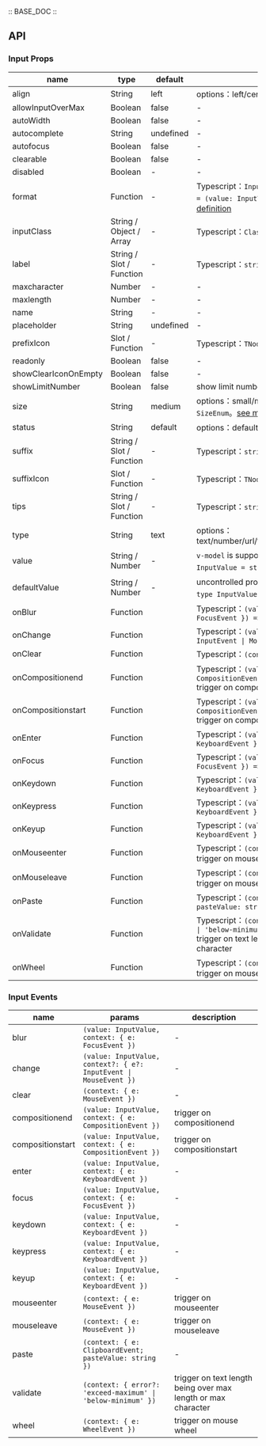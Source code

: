 :: BASE_DOC ::

## API
### Input Props

name | type | default | description | required
-- | -- | -- | -- | --
align | String | left | options：left/center/right | N
allowInputOverMax | Boolean | false | \- | N
autoWidth | Boolean | false | \- | N
autocomplete | String | undefined | \- | N
autofocus | Boolean | false | \- | N
clearable | Boolean | false | \- | N
disabled | Boolean | - | \- | N
format | Function | - | Typescript：`InputFormatType` `type InputFormatType = (value: InputValue) => string`。[see more ts definition](https://github.com/Tencent/tdesign-vue/tree/develop/src/input/type.ts) | N
inputClass | String / Object / Array | - | Typescript：`ClassName`。[see more ts definition](https://github.com/Tencent/tdesign-vue/blob/develop/src/common.ts) | N
label | String / Slot / Function | - | Typescript：`string \| TNode`。[see more ts definition](https://github.com/Tencent/tdesign-vue/blob/develop/src/common.ts) | N
maxcharacter | Number | - | \- | N
maxlength | Number | - | \- | N
name | String | - | \- | N
placeholder | String | undefined | \- | N
prefixIcon | Slot / Function | - | Typescript：`TNode`。[see more ts definition](https://github.com/Tencent/tdesign-vue/blob/develop/src/common.ts) | N
readonly | Boolean | false | \- | N
showClearIconOnEmpty | Boolean | false | \- | N
showLimitNumber | Boolean | false | show limit number text on the right | N
size | String | medium | options：small/medium/large。Typescript：`SizeEnum`。[see more ts definition](https://github.com/Tencent/tdesign-vue/blob/develop/src/common.ts) | N
status | String | default | options：default/success/warning/error | N
suffix | String / Slot / Function | - | Typescript：`string \| TNode`。[see more ts definition](https://github.com/Tencent/tdesign-vue/blob/develop/src/common.ts) | N
suffixIcon | Slot / Function | - | Typescript：`TNode`。[see more ts definition](https://github.com/Tencent/tdesign-vue/blob/develop/src/common.ts) | N
tips | String / Slot / Function | - | Typescript：`string \| TNode`。[see more ts definition](https://github.com/Tencent/tdesign-vue/blob/develop/src/common.ts) | N
type | String | text | options：text/number/url/tel/password/search/submit/hidden | N
value | String / Number | - | `v-model` is supported。Typescript：`InputValue` `type InputValue = string`。[see more ts definition](https://github.com/Tencent/tdesign-vue/tree/develop/src/input/type.ts) | N
defaultValue | String / Number | - | uncontrolled property。Typescript：`InputValue` `type InputValue = string`。[see more ts definition](https://github.com/Tencent/tdesign-vue/tree/develop/src/input/type.ts) | N
onBlur | Function |  | Typescript：`(value: InputValue, context: { e: FocusEvent }) => void`<br/> | N
onChange | Function |  | Typescript：`(value: InputValue, context?: { e?: InputEvent \| MouseEvent }) => void`<br/> | N
onClear | Function |  | Typescript：`(context: { e: MouseEvent }) => void`<br/> | N
onCompositionend | Function |  | Typescript：`(value: InputValue, context: { e: CompositionEvent }) => void`<br/>trigger on compositionend | N
onCompositionstart | Function |  | Typescript：`(value: InputValue, context: { e: CompositionEvent }) => void`<br/>trigger on compositionstart | N
onEnter | Function |  | Typescript：`(value: InputValue, context: { e: KeyboardEvent }) => void`<br/> | N
onFocus | Function |  | Typescript：`(value: InputValue, context: { e: FocusEvent }) => void`<br/> | N
onKeydown | Function |  | Typescript：`(value: InputValue, context: { e: KeyboardEvent }) => void`<br/> | N
onKeypress | Function |  | Typescript：`(value: InputValue, context: { e: KeyboardEvent }) => void`<br/> | N
onKeyup | Function |  | Typescript：`(value: InputValue, context: { e: KeyboardEvent }) => void`<br/> | N
onMouseenter | Function |  | Typescript：`(context: { e: MouseEvent }) => void`<br/>trigger on mouseenter | N
onMouseleave | Function |  | Typescript：`(context: { e: MouseEvent }) => void`<br/>trigger on mouseleave | N
onPaste | Function |  | Typescript：`(context: { e: ClipboardEvent; pasteValue: string }) => void`<br/> | N
onValidate | Function |  | Typescript：`(context: { error?: 'exceed-maximum' \| 'below-minimum' }) => void`<br/>trigger on text length being over max length or max character | N
onWheel | Function |  | Typescript：`(context: { e: WheelEvent }) => void`<br/>trigger on mouse wheel | N

### Input Events

name | params | description
-- | -- | --
blur | `(value: InputValue, context: { e: FocusEvent })` | \-
change | `(value: InputValue, context?: { e?: InputEvent \| MouseEvent })` | \-
clear | `(context: { e: MouseEvent })` | \-
compositionend | `(value: InputValue, context: { e: CompositionEvent })` | trigger on compositionend
compositionstart | `(value: InputValue, context: { e: CompositionEvent })` | trigger on compositionstart
enter | `(value: InputValue, context: { e: KeyboardEvent })` | \-
focus | `(value: InputValue, context: { e: FocusEvent })` | \-
keydown | `(value: InputValue, context: { e: KeyboardEvent })` | \-
keypress | `(value: InputValue, context: { e: KeyboardEvent })` | \-
keyup | `(value: InputValue, context: { e: KeyboardEvent })` | \-
mouseenter | `(context: { e: MouseEvent })` | trigger on mouseenter
mouseleave | `(context: { e: MouseEvent })` | trigger on mouseleave
paste | `(context: { e: ClipboardEvent; pasteValue: string })` | \-
validate | `(context: { error?: 'exceed-maximum' \| 'below-minimum' })` | trigger on text length being over max length or max character
wheel | `(context: { e: WheelEvent })` | trigger on mouse wheel
